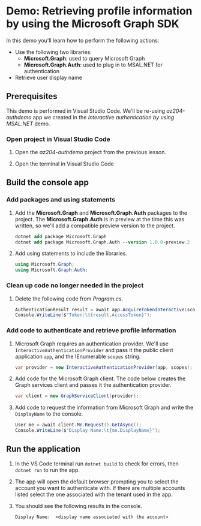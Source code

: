 # Demo: Retrieving profile information by using the Microsoft Graph SDK

In this demo you'll learn how to perform the following actions:

* Use the following two libraries:
    * **Microsoft.Graph**: used to query Microsoft Graph
    * **Microsoft.Graph.Auth**: used to plug in to MSAL.NET for authentication
* Retrieve user display name


## Prerequisites

This demo is performed in Visual Studio Code. We'll be re-using *az204-authdemo* app we created in the *Interactive authentication by using MSAL.NET* demo.

### Open project in Visual Studio Code

1. Open the *az204-authdemo* project from the previous lesson. 

2. Open the terminal in Visual Studio Code


## Build the console app

### Add packages and using statements

1. Add the **Microsoft.Graph** and **Microsoft.Graph.Auth** packages to the project. The **Microsoft.Graph.Auth** is in preview at the time this was written, so we'll add a compatible preview version to the project.

    ```ps
    dotnet add package Microsoft.Graph
    dotnet add package Microsoft.Graph.Auth --version 1.0.0-preview.2
    ```

2. Add using statements to include the libraries.

    ```csharp
    using Microsoft.Graph;
    using Microsoft.Graph.Auth;
    ```


### Clean up code no longer needed in the project

1. Delete the following code from *Program.cs*.

    ```csharp
    AuthenticationResult result = await app.AcquireTokenInteractive(scopes).ExecuteAsync();
    Console.WriteLine($"Token:\t{result.AccessToken}");
    ```

### Add code to authenticate and retrieve profile information

1. Microsoft Graph requires an authentication provider. We'll use `InteractiveAuthenticationProvider` and pass it the public client application `app`, and the IEnumerable `scopes` string.

    ```csharp
    var provider = new InteractiveAuthenticationProvider(app, scopes);
    ```

2. Add code for the Microsoft Graph client. The code below creates the Graph services client and passes it the authentication provider.

    ```csharp
    var client = new GraphServiceClient(provider);
    ```

3. Add code to request the information from Microsoft Graph and write the `DisplayName` to the console.

    ```csharp
    User me = await client.Me.Request().GetAsync();
    Console.WriteLine($"Display Name:\t{me.DisplayName}");
    ```

## Run the application

1. In the VS Code terminal run `dotnet build` to check for errors, then `dotnet run` to run the app. 

2. The app will open the default browser prompting you to select the account you want to authenticate with. If there are multiple accounts listed select the one associated with the tenant used in the app.

3. You should see the following results in the console.

    ```
    Display Name:  <display name associated with the account>
    ```

